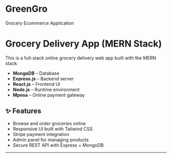 # GreenGro
Grocery Ecommerce Application
# Grocery Delivery App (MERN Stack)

This is a full-stack online grocery delivery web app built with the MERN stack:
- **MongoDB** – Database
- **Express.js** – Backend server
- **React.js** – Frontend UI
- **Node.js** – Runtime environment
- **Mpesa** – Online payment gateway

## ✨ Features

- Browse and order groceries online
- Responsive UI built with Tailwind CSS
- Stripe payment integration
- Admin panel for managing products
- Secure REST API with Express + MongoDB

---

